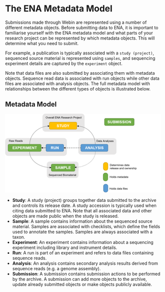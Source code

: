 # The ENA Metadata Model

Submissions made through Webin are represented using a number of different metadata objects. 
Before submitting data to ENA, it is important to familiarise yourself with the ENA metadata model 
and what parts of your research project can be represented by which metadata objects. This will determine 
what you need to submit.

For example, a publication is typically associated with a `study (project)`, sequenced
source material is represented using `samples`, and sequencing experiment details
are captured by the `experiment` object.

Note that data files are also submitted by
associating them with metadata objects. Sequence read data is associated with run
objects while other data files are associated with analysis objects. The full
metadata model with relationships between the different types of objects is illustrated below.

## Metadata Model

![](../images/metadata_model_whole.png)

- **Study**: A study (project) groups together data submitted to the archive and controls its release date. A study accession is typically used
when citing data submitted to ENA. Note that all associated data and other objects are made public when the study is released.
- **Sample**: A sample contains information about the sequenced source material. Samples are associated with
checklists, which define the fields used to annotate the samples. Samples are always associated with a taxon.
- **Experiment**: An experiment contains information about a sequencing experiment including library and
instrument details.
- **Run**: A run is part of an experiment and refers to data files containing sequence reads.
- **Analysis**: An analysis contains secondary analysis results derived from sequence reads (e.g. a genome assembly).
- **Submission**: A submission contains submission actions to be performed by the archive. A submission can add more objects to the
archive, update already submitted objects or make objects publicly available.

